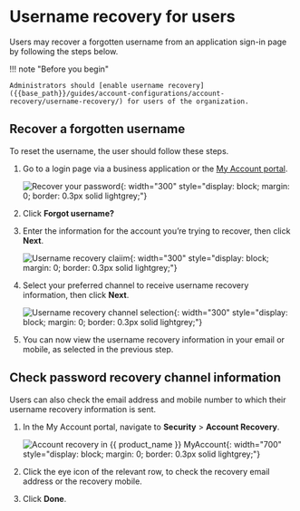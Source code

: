 # Username recovery for users

Users may recover a forgotten username from an application sign-in page by following the steps below.

!!! note "Before you begin"

    Administrators should [enable username recovery]({{base_path}}/guides/account-configurations/account-recovery/username-recovery/) for users of the organization.

## Recover a forgotten username

To reset the username, the user should follow these steps.

1. Go to a login page via a business application or the [My Account portal]({{base_path}}/guides/user-self-service/customer-self-service-portal/).

    ![Recover your password]({{base_path}}/assets/img/guides/organization/self-service/customer/recover-your-username.png){: width="300" style="display: block; margin: 0; border: 0.3px solid lightgrey;"}

2. Click **Forgot username?**

3. Enter the information for the account you’re trying to recover, then click **Next**.

    ![Username recovery claiim]({{base_path}}/assets/img/guides/organization/self-service/customer/username-recovery-claim.png){: width="300" style="display: block; margin: 0; border: 0.3px solid lightgrey;"}


4. Select your preferred channel to receive username recovery information, then click **Next**.

    ![Username recovery channel selection]({{base_path}}/assets/img/guides/organization/self-service/customer/username-recovery-channel-selection.png){: width="300" style="display: block; margin: 0; border: 0.3px solid lightgrey;"}


5. You can now view the username recovery information in your email or mobile, as selected in the previous step.

## Check password recovery channel information
Users can also check the email address and mobile number to which their username recovery information is sent.

1. In the My Account portal, navigate to **Security** > **Account Recovery**.

    ![Account recovery in {{ product_name }} MyAccount]({{base_path}}/assets/img/guides/users/account-recovery.png){: width="700" style="display: block; margin: 0; border: 0.3px solid lightgrey;"}

2. Click the eye icon of the relevant row, to check the recovery email address or the recovery mobile.

3. Click **Done**.
